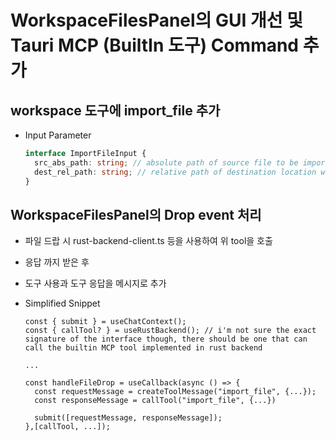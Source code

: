 # WorkspaceFilesPanel의 GUI 개선 및 Tauri MCP (BuiltIn 도구) Command 추가

## workspace 도구에 import_file 추가

- Input Parameter

  ```ts
  interface ImportFileInput {
    src_abs_path: string; // absolute path of source file to be imported into workspace
    dest_rel_path: string; // relative path of destination location where the file is imported to
  }
  ```

## WorkspaceFilesPanel의 Drop event 처리

- 파일 드랍 시 rust-backend-client.ts 등을 사용하여 위 tool을 호출
- 응답 까지 받은 후
- 도구 사용과 도구 응답을 메시지로 추가

- Simplified Snippet

  ```tsx
  const { submit } = useChatContext();
  const { callTool? } = useRustBackend(); // i'm not sure the exact signature of the interface though, there should be one that can call the builtin MCP tool implemented in rust backend

  ...

  const handleFileDrop = useCallback(async () => {
    const requestMessage = createToolMessage("import_file", {...});
    const responseMessage = callTool("import_file", {...})

    submit([requestMessage, responseMessage]);
  },[callTool, ...]);

  ```
